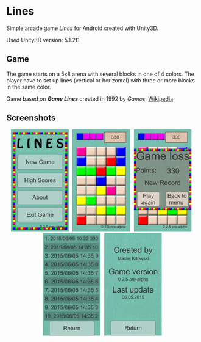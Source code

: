 # Lines
Simple arcade game <i>Lines</i> for Android created with Unity3D.

Used Unity3D version: 5.1.2f1

## Game
The game starts on a 5x8 arena with several blocks in one of 4 colors. The player have to set up lines (vertical or horizontal) with three or more blocks in the same color.

Game based on <i><b>Game Lines</b></i> created in 1992 by <i>Gamos</i>. [Wikipedia](https://en.wikipedia.org/wiki/Color_Lines)

## Screenshots
<div align="center">
        <img width="30%" src="screenshots/1.png" alt="Screenshots" title="Main Menu"</img>
        <img height="0" width="2px">
        <img width="30%" src="screenshots/2.png" alt="Screenshots" title="Game"></img>
        <img height="0" width="2px">
        <img width="30%" src="screenshots/3.png" alt="Screenshots" title="Game Loss"></img>
        <img height="0" width="2px">
        <img width="30%" src="screenshots/4.png" alt="Screenshots" title="High Scores"></img>
        <img height="0" width="2px">
        <img width="30%" src="screenshots/5.png" alt="Screenshots" title="About"></img>
</div>
